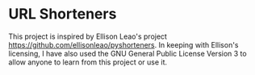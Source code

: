 # URL Shorteners

This project is inspired by Ellison Leao's project https://github.com/ellisonleao/pyshorteners. In keeping with Ellison's licensing, I have also used the GNU General Public License Version 3 to allow anyone to learn from this project or use it.